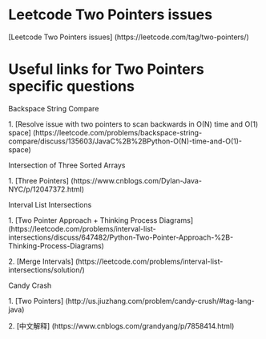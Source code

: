 # Leetcode Two Pointers issues
<p>[Leetcode Two Pointers issues] (https://leetcode.com/tag/two-pointers/)

# Useful links for Two Pointers specific questions
<p>Backspace String Compare
<p>1. [Resolve issue with two pointers to scan backwards in O(N) time and O(1) space] (https://leetcode.com/problems/backspace-string-compare/discuss/135603/JavaC%2B%2BPython-O(N)-time-and-O(1)-space)

<p>Intersection of Three Sorted Arrays
<p>1. [Three Pointers] (https://www.cnblogs.com/Dylan-Java-NYC/p/12047372.html)

<p>Interval List Intersections
<p>1. [Two Pointer Approach + Thinking Process Diagrams] (https://leetcode.com/problems/interval-list-intersections/discuss/647482/Python-Two-Pointer-Approach-%2B-Thinking-Process-Diagrams)
<p>2. [Merge Intervals] (https://leetcode.com/problems/interval-list-intersections/solution/)

<p>Candy Crash
<p>1. [Two Pointers] (http://us.jiuzhang.com/problem/candy-crush/#tag-lang-java)
<p>2. [中文解释] (https://www.cnblogs.com/grandyang/p/7858414.html)
  
<p>
